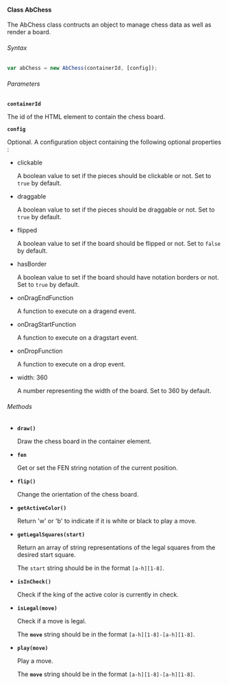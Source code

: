#### Class AbChess

The AbChess class contructs an object to manage chess data as well as render a board.

###### Syntax

```Javascript
var abChess = new AbChess(containerId, [config]);
```

###### Parameters

__`containerId`__

  The id of the HTML element to contain the chess board.

__`config`__

  Optional. A configuration object containing the following optional properties :
  - clickable
  
    A boolean value to set if the pieces should be clickable or not. Set to `true` by default.

  - draggable
  
    A boolean value to set if the pieces should be draggable or not. Set to `true` by default.

  - flipped
  
    A boolean value to set if the board should be flipped or not. Set to `false` by default.

  - hasBorder
  
    A boolean value to set if the board should have notation borders or not. Set to `true` by default.

  - onDragEndFunction
  
    A function to execute on a dragend event.
  
  - onDragStartFunction
  
    A function to execute on a dragstart event.

  - onDropFunction
  
    A function to execute on a drop event.

  - width: 360
  
    A number representing the width of the board. Set to 360 by default.

###### Methods

- __`draw()`__

  Draw the chess board in the container element.
  
- __`fen`__

  Get or set the FEN string notation of the current position.

- __`flip()`__

  Change the orientation of the chess board.

- __`getActiveColor()`__

  Return 'w' or 'b' to indicate if it is white or black to play a move.
  
- __`getLegalSquares(start)`__

  Return an array of string representations of the legal squares from the desired start square.
  
  The `start` string should be in the format `[a-h][1-8]`.

- __`isInCheck()`__

  Check if the king of the active color is currently in check.

- __`isLegal(move)`__

  Check if a move is legal.
  
  The __`move`__ string should be in the format `[a-h][1-8]-[a-h][1-8]`.

- __`play(move)`__

  Play a move.
  
  The __`move`__ string should be in the format `[a-h][1-8]-[a-h][1-8]`.
